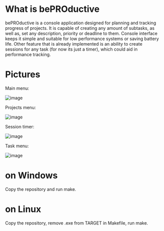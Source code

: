 # What is bePROductive
  bePROductive is a console application designed for planning and tracking progress of projects. 
  It is capable of creating any amount of subtasks, as well as, set any description, priority or deadline to them.
  Console interface keeps it simple and suitable for low performance systems or saving battery life.
  Other feature that is already implemented is an ability to create sessions for any task (for now its just a timer), which could aid in performance tracking.
  
# Pictures
  Main menu:

  ![image](https://github.com/user-attachments/assets/e9a827fa-ecd6-4d94-ae5b-ff256ceaa120)

  Projects menu:

  ![image](https://github.com/user-attachments/assets/7f05d0ba-d8b6-4e5f-a83f-3a8ddcdf8669)

  Session timer:

  ![image](https://github.com/user-attachments/assets/1ba0a337-5254-437f-9999-238522add337)

  Task menu:

  ![image](https://github.com/user-attachments/assets/c8875fd4-9b43-4843-937d-00b5905c8ecd)

# on Windows
  Copy the repository and run make.
# on Linux
  Copy the repository, remove .exe from TARGET in Makefile, run make.

